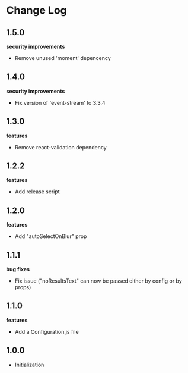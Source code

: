 # Change Log

## 1.5.0
**security improvements**
- Remove unused 'moment' depencency 

## 1.4.0
**security improvements**
- Fix version of 'event-stream' to 3.3.4

## 1.3.0
**features**
- Remove react-validation dependency

## 1.2.2
**features**
- Add release script

## 1.2.0
**features**
- Add "autoSelectOnBlur" prop

## 1.1.1
**bug fixes**
- Fix issue ("noResultsText" can now be passed either by config or by props)

## 1.1.0
**features**
- Add a Configuration.js file

## 1.0.0
- Initialization
